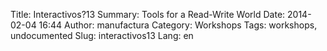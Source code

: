 Title: Interactivos?13
Summary: Tools for a Read-Write World
Date: 2014-02-04 16:44
Author: manufactura
Category: Workshops
Tags: workshops, undocumented
Slug: interactivos13
Lang: en

